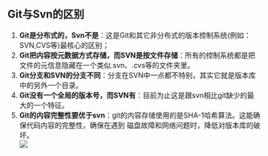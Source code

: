 ## Git与Svn的区别
1. **Git是分布式的，Svn不是**：这是Git和其它非分布式的版本控制系统(例如：SVN,CVS等)最核心的区别；  
2. **Git把内容按元数据方式存储，而SVN是按文件存储**：所有的控制系统都是把文件的元信息隐藏在一个类似.svn、.cvs等的文件夹里。  
3. **Git分支和SVN的分支不同**：分支在SVN中一点都不特别，其实它就是版本库中的另外一个目录。  
4. **Git没有一个全局的版本号，而SVN有**：目前为止这是跟svn相比git缺少的最大的一个特征。  
5. **Git的内容完整性要优于svn**：git的内容存储使用的是SHA-1哈希算法。这能确保代码内容的完整性，确保在遇到 磁盘故障和网络问题时，降低对版本库的破坏。  
![](https://www.runoob.com/wp-content/uploads/2015/02/0D32F290-80B0-4EA4-9836-CA58E22569B3.jpg)

